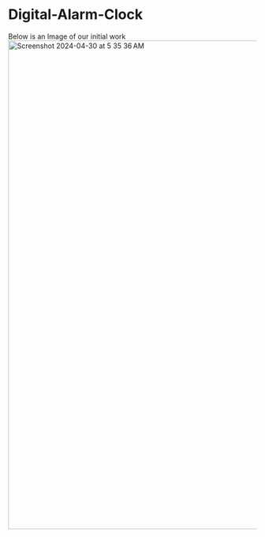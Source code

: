 # Digital-Alarm-Clock
Below is an Image of our initial work
<img width="990" alt="Screenshot 2024-04-30 at 5 35 36 AM" src="https://github.com/alyelaswad/Digital-Alarm-Clock/assets/124714695/15580f0f-75f6-4f40-9ac6-df212efd1b1a">
